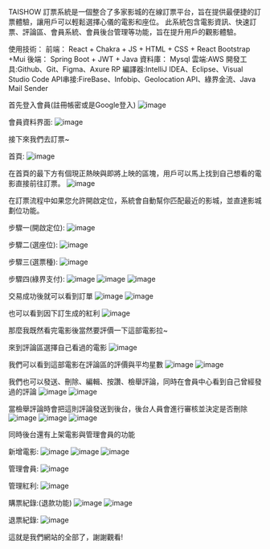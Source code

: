 

TAISHOW 訂票系統是一個整合了多家影城的在線訂票平台，旨在提供最便捷的訂票體驗，讓用戶可以輕鬆選擇心儀的電影和座位。
此系統包含電影資訊、快速訂票、評論區、會員系統、會員後台管理等功能，旨在提升用戶的觀影體驗。

使用技術：
前端： React + Chakra + JS + HTML + CSS + React Bootstrap +Mui
後端： Spring Boot + JWT + Java 
資料庫： Mysql
雲端:AWS
開發工具:Github、Git、Figma、Axure RP
編譯器:IntelliJ IDEA、Eclipse、Visual Studio Code
API串接:FireBase、Infobip、Geolocation API、綠界金流、Java Mail Sender

首先登入會員(註冊帳密或是Google登入)
![image](https://github.com/yun890503/Taishow_Movie_Movie-ticket-bookinging/assets/131766930/810e6be8-56b2-40c9-aa1f-ffc8b49fdaad)

會員資料界面:
![image](https://github.com/yun890503/Taishow_Movie_Movie-ticket-bookinging/assets/131766930/3f8dfd1e-b38a-4d48-bd6d-e38ea1c575bc)

接下來我們去訂票~

首頁:
![image](https://github.com/yun890503/Taishow_Movie_Movie-ticket-bookinging/assets/131766930/35a77a9c-2835-4386-82bd-036a8e3a8157)

在首頁的最下方有個現正熱映與即將上映的區塊，用戶可以馬上找到自己想看的電影直接前往訂票。
![image](https://github.com/yun890503/Taishow_Movie_Movie-ticket-bookinging/assets/131766930/2aca9620-f455-4dbd-83a7-cc05c28aea8c)

在訂票流程中如果您允許開啟定位，系統會自動幫你匹配最近的影城，並直達影城劃位功能。

步驟一(開啟定位):
![image](https://github.com/yun890503/Taishow_Movie_Movie-ticket-bookinging/assets/131766930/5ebd4f5b-a5c2-484c-b8c8-7d49c536f34c)

步驟二(選座位):
![image](https://github.com/yun890503/Taishow_Movie_Movie-ticket-bookinging/assets/131766930/13d51ece-2113-4418-95b2-aea60e5e9943)

步驟三(選票種):
![image](https://github.com/yun890503/Taishow_Movie_Movie-ticket-bookinging/assets/131766930/69d11f8d-6731-4bf7-8c2c-fa30635c05c7)

步驟四(綠界支付):
![image](https://github.com/yun890503/Taishow_Movie_Movie-ticket-bookinging/assets/131766930/07850f3b-fd85-4dc6-9e20-78274fd3b664)
![image](https://github.com/yun890503/Taishow_Movie_Movie-ticket-bookinging/assets/131766930/d29de9f3-0ce5-4276-8ec3-0e9873d60503)
![image](https://github.com/yun890503/Taishow_Movie_Movie-ticket-bookinging/assets/131766930/a6e44382-8938-401c-85f3-c6be86a4c0b2)

交易成功後就可以看到訂單
![image](https://github.com/yun890503/Taishow_Movie_Movie-ticket-bookinging/assets/131766930/c0455b67-a305-4a69-8ccc-fc49c0ee4317)
![image](https://github.com/yun890503/Taishow_Movie_Movie-ticket-bookinging/assets/131766930/287441af-d271-4dcf-a9b2-919d23c41cbb)

也可以看到因下訂生成的紅利
![image](https://github.com/yun890503/Taishow_Movie_Movie-ticket-bookinging/assets/131766930/e0628233-750d-483c-adf6-1f868736fe54)

那麼我既然看完電影後當然要評價一下這部電影拉~

來到評論區選擇自己看過的電影
![image](https://github.com/yun890503/Taishow_Movie_Movie-ticket-bookinging/assets/131766930/ae7a896c-4681-40cd-a14f-5b6b0dfc8336)

我們可以看到這部電影在評論區的評價與平均星數
![image](https://github.com/yun890503/Taishow_Movie_Movie-ticket-bookinging/assets/131766930/04690e7f-1131-4652-8f82-fe4c093ff6c4)
![image](https://github.com/yun890503/Taishow_Movie_Movie-ticket-bookinging/assets/131766930/2632c987-bacc-49c1-9e47-470919a51b1c)

我們也可以發送、刪除、編輯、按讚、檢舉評論，同時在會員中心看到自己曾經發過的評論
![image](https://github.com/yun890503/Taishow_Movie_Movie-ticket-bookinging/assets/131766930/19d5ce06-6b6d-475e-9d57-16268eba5751)
![image](https://github.com/yun890503/Taishow_Movie_Movie-ticket-bookinging/assets/131766930/be1ee172-f21b-4113-8a7f-bda06752d192)

當檢舉評論時會把這則評論發送到後台，後台人員會進行審核並決定是否刪除
![image](https://github.com/yun890503/Taishow_Movie_Movie-ticket-bookinging/assets/131766930/af32dc0b-3f1c-4bc0-8faa-a886619559e4)
![image](https://github.com/yun890503/Taishow_Movie_Movie-ticket-bookinging/assets/131766930/585f68be-55f1-46b7-9600-e80425296702)
![image](https://github.com/yun890503/Taishow_Movie_Movie-ticket-bookinging/assets/131766930/3046ae0e-7d01-4135-8cb7-73449151329e)

同時後台還有上架電影與管理會員的功能

新增電影:
![image](https://github.com/yun890503/Taishow_Movie_Movie-ticket-bookinging/assets/131766930/b6e483db-e185-4a4c-b74f-dbb13546748d)
![image](https://github.com/yun890503/Taishow_Movie_Movie-ticket-bookinging/assets/131766930/6574b94e-72f1-4844-a9c3-08cc33d90ccf)
![image](https://github.com/yun890503/Taishow_Movie_Movie-ticket-bookinging/assets/131766930/24981518-3cae-455f-b385-674229a21bf0)

管理會員:
![image](https://github.com/yun890503/Taishow_Movie_Movie-ticket-bookinging/assets/131766930/b4828c92-22fe-4138-85bf-aee62148ea1c)

管理紅利:
![image](https://github.com/yun890503/Taishow_Movie_Movie-ticket-bookinging/assets/131766930/643f3ed5-75f5-4c3c-afd7-74645a63ebee)

購票紀錄:(退款功能)
![image](https://github.com/yun890503/Taishow_Movie_Movie-ticket-bookinging/assets/131766930/8e103831-4d01-4391-aa2b-bac81e456e29)
![image](https://github.com/yun890503/Taishow_Movie_Movie-ticket-bookinging/assets/131766930/4c21a0e3-27cf-4e11-9f5b-a160f2cd5487)

退票紀錄:
![image](https://github.com/yun890503/Taishow_Movie_Movie-ticket-bookinging/assets/131766930/de157ae1-87c6-4fa2-a3db-866002787b7b)

這就是我們網站的全部了，謝謝觀看!
